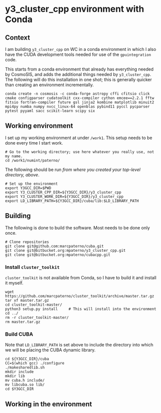 # y3_cluster_cpp environment with Conda

## Context

I am building `y3_cluster_cpp` on WC in a conda environment in which I also
have the CUDA development tools needed for use of the `gpuintegration` code.

This starts from a conda environment that already has everything needed by
CosmoSIS, and adds the additional things needed by `y3_cluster_cpp`. The 
following will do this installation in one shot; this is generally quicker
than creating an environment incrementally.

    conda create -n cosmosis -c conda-forge astropy cffi cfitsio click cmake configparser cudatoolkit cxx-compiler cython emcee==2.2.1 fftw fitsio fortran-compiler future gsl jinja2 kombine matplotlib minuit2 mpi4py numba numpy nvcc_linux-64 openblas pybind11 pyccl pycparser pytest pyyaml sacc scikit-learn scipy six

## Working environment

I set up my working environment at under `/work1`. This setup needs to be done every time
I start work.

    # Go to the working directory; use here whatever you really use, not my name.
    cd /work1/numint/paterno/

The following should be run *from where you created your top-level directory, above*.

    # Set up the environment
    export Y3GCC_DIR=$PWD
    export Y3_CLUSTER_CPP_DIR=${Y3GCC_DIR}/y3_cluster_cpp
    export Y3_CLUSTER_WORK_DIR=${Y3GCC_DIR}/y3_cluster_cpp
    export LD_LIBRARY_PATH=${Y3GCC_DIR}/cuba/lib:$LD_LIBRARY_PATH
 
## Building

The following is done to build the software. Most needs to be done only once.

    # Clone repositories
    git clone git@github.com:marcpaterno/cuba.git
    git clone git@bitbucket.org:mpaterno/y3_cluster_cpp.git
    git clone git@bitbucket.org:mpaterno/cubacpp.git

### Install `cluster_toolkit`

`cluster_toolkit` is not available from Conda, so I have to build it and install it myself.

    wget https://github.com/marcpaterno/cluster_toolkit/archive/master.tar.gz
    tar xf master.tar.gz
    cd cluster_toolkit-master/
    python3 setup.py install     # This will install into the environment
    cd ../
    rm -r cluster_toolkit-master/
    rm master.tar.gz

### Build CUBA

Note that `LD_LIBRARY_PATH` is set above to include the directory into which we
will be placing the CUBA dynamic library.

    cd ${Y3GCC_DIR}/cuba
    CC=$(which gcc) ./configure
    ./makesharedlib.sh
    mkdir include
    mkdir lib
    mv cuba.h include/
    mv libcuba.so lib/
    cd $Y3GCC_DIR

## Working in the environment




